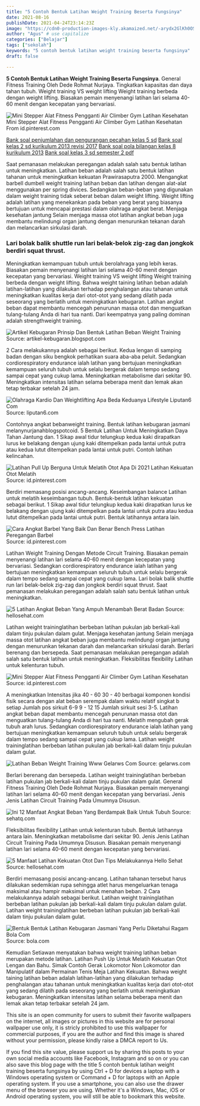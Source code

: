 ```yaml
---
title: "5 Contoh Bentuk Latihan Weight Training Beserta Fungsinya"
date: 2021-08-16
publishDate: 2021-04-24T23:14:23Z
image: "https://cdn0-production-images-kly.akamaized.net/-arydx2GlKh0OS8g28MrTqPkJ74=/673x897/smart/filters:quality(75):strip_icc():format(jpeg)/kly-media-production/medias/3121342/original/025285100_1588773998-active-adult-biceps-body-416809.jpg"
author: "Agus" # use capitalize
categories: ["Belajar"]
tags: ["sekolah"]
keywords: "5 contoh bentuk latihan weight training beserta fungsinya"
draft: false

---
```

<script type='text/javascript' src='//pl15944992.alternativecpmgate.com/6c/6f/d6/6c6fd630211742b4db132bd23b46b946.js'></script>
<script type='text/javascript' src='//pl15944975.alternativecpmgate.com/86/71/9a/86719ae0c65e9b2f7eb2905a08638c06.js'></script>
**5 Contoh Bentuk Latihan Weight Training Beserta Fungsinya**. General Fitness Training Oleh Dede Rohmat Nurjaya. Tingkatkan kapasitas dan daya tahan tubuh. Weight training VS weight lifting Weight training berbeda dengan weight lifting. Biasakan pemain menyenangi latihan lari selama 40-60 menit dengan kecepatan yang bervariasi.

![Mini Stepper Alat Fitness Pengganti Air Climber Gym Latihan Kesehatan](https://i.pinimg.com/originals/28/67/94/286794ef47c04f845e99cdbf724b9bc7.jpg "Mini Stepper Alat Fitness Pengganti Air Climber Gym Latihan Kesehatan")
Mini Stepper Alat Fitness Pengganti Air Climber Gym Latihan Kesehatan From id.pinterest.com

[Bank soal penjumlahan dan pengurangan pecahan kelas 5 sd](/bank-soal-penjumlahan-dan-pengurangan-pecahan-kelas-5-sd/)
[Bank soal kelas 2 sd kurikulum 2013 revisi 2017](/bank-soal-kelas-2-sd-kurikulum-2013-revisi-2017/)
[Bank soal pola bilangan kelas 8 kurikulum 2013](/bank-soal-pola-bilangan-kelas-8-kurikulum-2013/)
[Bank soal kelas 3 sd semester 2 pdf](/bank-soal-kelas-3-sd-semester-2-pdf/)

Saat pemanasan melakukan peregangan adalah salah satu bentuk latihan untuk meningkatkan. Latihan beban adalah salah satu bentuk latihan tahanan untuk meningkatkan kekuatan Prawirasaputra 2000. Mengangkat barbell dumbell weight training latihan beban dan latihan dengan alat-alat menggunakan per spring divices. Sedangkan beban-beban yang digunakan dalam weight training tidak seberat beban dalam weight lifting. Weight lifting adalah latihan yang menekankan pada beban yang berat yang biasanya bertujuan untuk mencapai prestasi dalam olahraga angkat berat. Menjaga kesehatan jantung Selain menjaga massa otot latihan angkat beban juga membantu melindungi organ jantung dengan menurunkan tekanan darah dan melancarkan sirkulasi darah.

### Lari bolak balik shuttle run lari belak-belok zig-zag dan jongkok berdiri squat thrust.

Meningkatkan kemampuan tubuh untuk berolahraga yang lebih keras. Biasakan pemain menyenangi latihan lari selama 40-60 menit dengan kecepatan yang bervariasi. Weight training VS weight lifting Weight training berbeda dengan weight lifting. Bahwa weight taining latihan beban adalah latihan-latihan yang dilakukan terhadap penghalangan atau tahanan untuk meningkatkan kualitas kerja dari otot-otot yang sedang dilatih pada seseorang yang berlatih untuk meningkatkan kebugaran. Latihan angkat beban dapat membantu mencegah penurunan massa otot dan menguatkan tulang-tulang Anda di hari tua nanti. Dari keempatnya yang paling dominan adalah strengthweight training.


![Artikel Kebugaran Prinsip Dan Bentuk Latihan Beban Weight Training](https://3.bp.blogspot.com/-u0zlstFZDOI/Wi91ouRRj4I/AAAAAAAAJ_4/ke4vtnhK_KMICx_GFBlxNtvv8MELHwPRwCLcBGAs/s640/weight%2Btraining.jpg "Artikel Kebugaran Prinsip Dan Bentuk Latihan Beban Weight Training")
Source: artikel-kebugaran.blogspot.com

2 Cara melakukannya adalah sebagai berikut. Kedua lengan di samping badan dengan siku bengkok perhatikan suara aba-aba peluit. Sedangkan cordiorespiratory endurance ialah latihan yang bertujuan meningkatkan kemampuan seluruh tubuh untuk selalu bergerak dalam tempo sedang sampai cepat yang cukup lama. Meningkatkan metabolisme dari sekitar 90. Meningkatkan intensitas latihan selama beberapa menit dan lemak akan tetap terbakar setelah 24 jam.

![Olahraga Kardio Dan Weightlifting Apa Beda Keduanya Lifestyle Liputan6 Com](https://cdn1-production-images-kly.akamaized.net/Iv8gZq6wHeQQMzP0qmo3qQZpYCU=/640x480/smart/filters:quality(75):strip_icc():format(jpeg)/kly-media-production/medias/2031499/original/012318200_1522042067-iStock-639898656.jpg "Olahraga Kardio Dan Weightlifting Apa Beda Keduanya Lifestyle Liputan6 Com")
Source: liputan6.com

Contohnya angkat bebanweight training. Bentuk latihan kebugaran jasmani melanynurjanahblogspotcoid. 5 Bentuk Latihan Untuk Meningkatkan Daya Tahan Jantung dan. 1 Sikap awal tidur telungkup kedua kaki dirapatkan lurus ke belakang dengan ujung kaki ditempelkan pada lantai untuk putra atau kedua lutut ditempelkan pada lantai untuk putri. Contoh latihan kelincahan.

![Latihan Pull Up Berguna Untuk Melatih Otot Apa Di 2021 Latihan Kekuatan Otot Melatih](https://i.pinimg.com/originals/af/73/23/af732308e3a662181e81e2fe99c5c1cf.jpg "Latihan Pull Up Berguna Untuk Melatih Otot Apa Di 2021 Latihan Kekuatan Otot Melatih")
Source: id.pinterest.com

Berdiri memasang posisi ancang-ancang. Keseimbangan balance Latihan untuk melatih keseimbangan tubuh. Bentuk-bentuk latihan kekuatan sebagai berikut. 1 Sikap awal tidur telungkup kedua kaki dirapatkan lurus ke belakang dengan ujung kaki ditempelkan pada lantai untuk putra atau kedua lutut ditempelkan pada lantai untuk putri. Bentuk latihannya antara lain.

![Cara Angkat Barbel Yang Baik Dan Benar Bench Press Latihan Peregangan Barbel](https://i.pinimg.com/600x315/f4/a8/12/f4a81293f0d71a2267f0ab63773a96cc.jpg "Cara Angkat Barbel Yang Baik Dan Benar Bench Press Latihan Peregangan Barbel")
Source: id.pinterest.com

Latihan Weight Training Dengan Metode Circuit Training. Biasakan pemain menyenangi latihan lari selama 40-60 menit dengan kecepatan yang bervariasi. Sedangkan cordiorespiratory endurance ialah latihan yang bertujuan meningkatkan kemampuan seluruh tubuh untuk selalu bergerak dalam tempo sedang sampai cepat yang cukup lama. Lari bolak balik shuttle run lari belak-belok zig-zag dan jongkok berdiri squat thrust. Saat pemanasan melakukan peregangan adalah salah satu bentuk latihan untuk meningkatkan.

![5 Latihan Angkat Beban Yang Ampuh Menambah Berat Badan](https://cdn.hellosehat.com/wp-content/uploads/2018/07/latihan-angkat-beban.jpg "5 Latihan Angkat Beban Yang Ampuh Menambah Berat Badan")
Source: hellosehat.com

Latihan weight traininglatihan berbeban latihan pukulan jab berkali-kali dalam tinju pukulan dalam gulat. Menjaga kesehatan jantung Selain menjaga massa otot latihan angkat beban juga membantu melindungi organ jantung dengan menurunkan tekanan darah dan melancarkan sirkulasi darah. Berlari berenang dan bersepeda. Saat pemanasan melakukan peregangan adalah salah satu bentuk latihan untuk meningkatkan. Fleksibilitas flexibility Latihan untuk kelenturan tubuh.

![Mini Stepper Alat Fitness Pengganti Air Climber Gym Latihan Kesehatan](https://i.pinimg.com/originals/28/67/94/286794ef47c04f845e99cdbf724b9bc7.jpg "Mini Stepper Alat Fitness Pengganti Air Climber Gym Latihan Kesehatan")
Source: id.pinterest.com

A meningkatkan Intensitas jika 40 - 60 30 - 40 berbagai komponen kondisi fisik secara dengan alat beban serempak dalam waktu relatif singkat b setiap Jumlah pos sirkuit 6-9 9 - 12 15 Jumlah sirkuit sesi 3-5. Latihan angkat beban dapat membantu mencegah penurunan massa otot dan menguatkan tulang-tulang Anda di hari tua nanti. Melatih mengubah gerak tubuh arah lurus. Sedangkan cordiorespiratory endurance ialah latihan yang bertujuan meningkatkan kemampuan seluruh tubuh untuk selalu bergerak dalam tempo sedang sampai cepat yang cukup lama. Latihan weight traininglatihan berbeban latihan pukulan jab berkali-kali dalam tinju pukulan dalam gulat.

![Latihan Beban Weight Training Www Gelarws Com](http://www.gelarws.com/uploads/8/2/2/3/82232340/published/weightlifting-squat.gif?1529550143 "Latihan Beban Weight Training Www Gelarws Com")
Source: gelarws.com

Berlari berenang dan bersepeda. Latihan weight traininglatihan berbeban latihan pukulan jab berkali-kali dalam tinju pukulan dalam gulat. General Fitness Training Oleh Dede Rohmat Nurjaya. Biasakan pemain menyenangi latihan lari selama 40-60 menit dengan kecepatan yang bervariasi. Jenis Jenis Latihan Circuit Training Pada Umumnya Disusun.

![Ini 12 Manfaat Angkat Beban Yang Berdampak Baik Untuk Tubuh](https://cms.sehatq.com/public/img/article_img/12-manfaat-latihan-angkat-beban-yang-menguatkan-tubuh-1585447849.jpg "Ini 12 Manfaat Angkat Beban Yang Berdampak Baik Untuk Tubuh")
Source: sehatq.com

Fleksibilitas flexibility Latihan untuk kelenturan tubuh. Bentuk latihannya antara lain. Meningkatkan metabolisme dari sekitar 90. Jenis Jenis Latihan Circuit Training Pada Umumnya Disusun. Biasakan pemain menyenangi latihan lari selama 40-60 menit dengan kecepatan yang bervariasi.

![5 Manfaat Latihan Kekuatan Otot Dan Tips Melakukannya Hello Sehat](https://cdn.hellosehat.com/wp-content/uploads/2017/08/kehilangan-massa-otot.jpg "5 Manfaat Latihan Kekuatan Otot Dan Tips Melakukannya Hello Sehat")
Source: hellosehat.com

Berdiri memasang posisi ancang-ancang. Latihan tahanan tersebut harus dilakukan sedemikian rupa sehingga atlet harus mengeluarkan tenaga maksimal atau hampir maksimal untuk menahan beban. 2 Cara melakukannya adalah sebagai berikut. Latihan weight traininglatihan berbeban latihan pukulan jab berkali-kali dalam tinju pukulan dalam gulat. Latihan weight traininglatihan berbeban latihan pukulan jab berkali-kali dalam tinju pukulan dalam gulat.

![Bentuk Bentuk Latihan Kebugaran Jasmani Yang Perlu Diketahui Ragam Bola Com](https://cdn0-production-images-kly.akamaized.net/-arydx2GlKh0OS8g28MrTqPkJ74=/673x897/smart/filters:quality(75):strip_icc():format(jpeg)/kly-media-production/medias/3121342/original/025285100_1588773998-active-adult-biceps-body-416809.jpg "Bentuk Bentuk Latihan Kebugaran Jasmani Yang Perlu Diketahui Ragam Bola Com")
Source: bola.com

Kemudian Setiawan menyatakan bahwa weight training latihan beban merupakan metode latihan. Latihan Push Up Untuk Melatih Kekuatan Otot Lengan dan Bahu. Simak Contoh Gerak Lokomotor Non Lokomotor dan Manipulatif dalam Permainan Tenis Meja Latihan Kekuatan. Bahwa weight taining latihan beban adalah latihan-latihan yang dilakukan terhadap penghalangan atau tahanan untuk meningkatkan kualitas kerja dari otot-otot yang sedang dilatih pada seseorang yang berlatih untuk meningkatkan kebugaran. Meningkatkan intensitas latihan selama beberapa menit dan lemak akan tetap terbakar setelah 24 jam.

This site is an open community for users to submit their favorite wallpapers on the internet, all images or pictures in this website are for personal wallpaper use only, it is stricly prohibited to use this wallpaper for commercial purposes, if you are the author and find this image is shared without your permission, please kindly raise a DMCA report to Us.

If you find this site value, please support us by sharing this posts to your own social media accounts like Facebook, Instagram and so on or you can also save this blog page with the title 5 contoh bentuk latihan weight training beserta fungsinya by using Ctrl + D for devices a laptop with a Windows operating system or Command + D for laptops with an Apple operating system. If you use a smartphone, you can also use the drawer menu of the browser you are using. Whether it's a Windows, Mac, iOS or Android operating system, you will still be able to bookmark this website.

